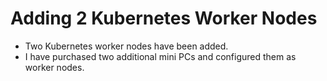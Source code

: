 # Adding 2 Kubernetes Worker Nodes

- Two Kubernetes worker nodes have been added.
- I have purchased two additional mini PCs and configured them as worker nodes.
